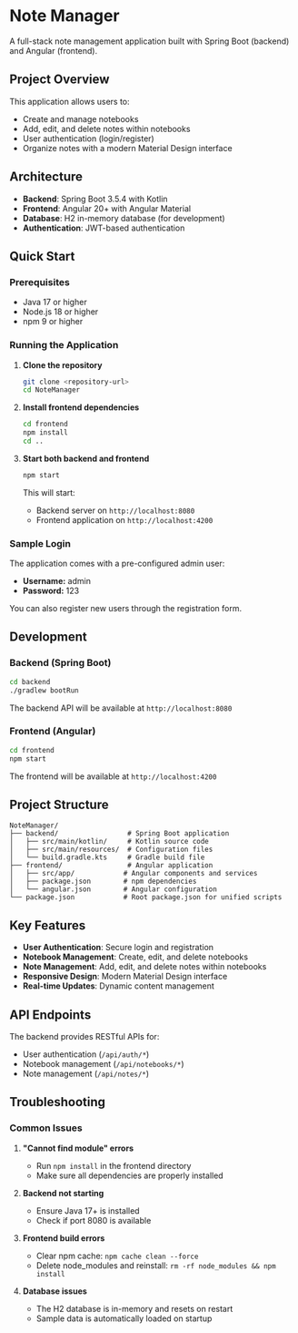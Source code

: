 # Note Manager

A full-stack note management application built with Spring Boot (backend) and Angular (frontend).

## Project Overview

This application allows users to:
- Create and manage notebooks
- Add, edit, and delete notes within notebooks
- User authentication (login/register)
- Organize notes with a modern Material Design interface

## Architecture

- **Backend**: Spring Boot 3.5.4 with Kotlin
- **Frontend**: Angular 20+ with Angular Material
- **Database**: H2 in-memory database (for development)
- **Authentication**: JWT-based authentication

## Quick Start

### Prerequisites
- Java 17 or higher
- Node.js 18 or higher
- npm 9 or higher

### Running the Application

1. **Clone the repository**
   ```bash
   git clone <repository-url>
   cd NoteManager
   ```

2. **Install frontend dependencies**
   ```bash
   cd frontend
   npm install
   cd ..
   ```

3. **Start both backend and frontend**
   ```bash
   npm start
   ```

   This will start:
   - Backend server on `http://localhost:8080`
   - Frontend application on `http://localhost:4200`

### Sample Login

The application comes with a pre-configured admin user:
- **Username:** admin
- **Password:** 123

You can also register new users through the registration form.

## Development

### Backend (Spring Boot)

```bash
cd backend
./gradlew bootRun
```

The backend API will be available at `http://localhost:8080`

### Frontend (Angular)

```bash
cd frontend
npm start
```

The frontend will be available at `http://localhost:4200`

## Project Structure

```
NoteManager/
├── backend/                 # Spring Boot application
│   ├── src/main/kotlin/     # Kotlin source code
│   ├── src/main/resources/  # Configuration files
│   └── build.gradle.kts     # Gradle build file
├── frontend/                # Angular application
│   ├── src/app/            # Angular components and services
│   ├── package.json        # npm dependencies
│   └── angular.json        # Angular configuration
└── package.json            # Root package.json for unified scripts
```

## Key Features

- **User Authentication**: Secure login and registration
- **Notebook Management**: Create, edit, and delete notebooks
- **Note Management**: Add, edit, and delete notes within notebooks
- **Responsive Design**: Modern Material Design interface
- **Real-time Updates**: Dynamic content management

## API Endpoints

The backend provides RESTful APIs for:
- User authentication (`/api/auth/*`)
- Notebook management (`/api/notebooks/*`)
- Note management (`/api/notes/*`)

## Troubleshooting

### Common Issues

1. **"Cannot find module" errors**
   - Run `npm install` in the frontend directory
   - Make sure all dependencies are properly installed

2. **Backend not starting**
   - Ensure Java 17+ is installed
   - Check if port 8080 is available

3. **Frontend build errors**
   - Clear npm cache: `npm cache clean --force`
   - Delete node_modules and reinstall: `rm -rf node_modules && npm install`

4. **Database issues**
   - The H2 database is in-memory and resets on restart
   - Sample data is automatically loaded on startup


